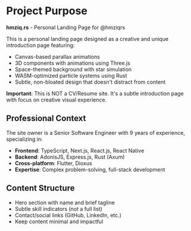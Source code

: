 # Project Purpose

**hmziq.rs** - Personal Landing Page for @hmziqrs

This is a personal landing page designed as a creative and unique introduction page featuring:

- Canvas-based parallax animations  
- 3D components with animations using Three.js
- Space-themed background with star simulation
- WASM-optimized particle systems using Rust
- Subtle, non-bloated design that doesn't distract from content

**Important**: This is NOT a CV/Resume site. It's a subtle introduction page with focus on creative visual experience.

## Professional Context
The site owner is a Senior Software Engineer with 9 years of experience, specializing in:
- **Frontend**: TypeScript, Next.js, React.js, React Native
- **Backend**: AdonisJS, Express.js, Rust (Axum)  
- **Cross-platform**: Flutter, Dioxus
- **Expertise**: Complex problem-solving, full-stack development

## Content Structure
- Hero section with name and brief tagline
- Subtle skill indicators (not a full list)
- Contact/social links (GitHub, LinkedIn, etc.)
- Keep content minimal and impactful